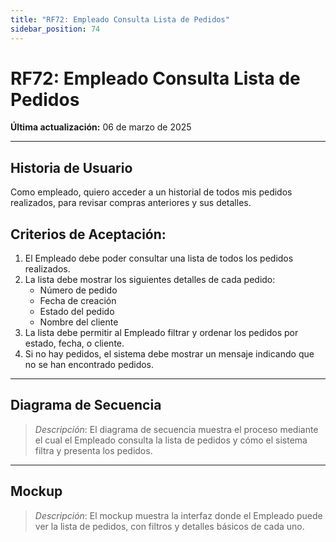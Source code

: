 ```yaml
---
title: "RF72: Empleado Consulta Lista de Pedidos"
sidebar_position: 74
---
```


# RF72: Empleado Consulta Lista de Pedidos

**Última actualización:** 06 de marzo de 2025

---

## Historia de Usuario

Como empleado, quiero acceder a un historial de todos mis pedidos realizados, para revisar compras anteriores y sus detalles.

## **Criterios de Aceptación:**

1. El Empleado debe poder consultar una lista de todos los pedidos realizados.
2. La lista debe mostrar los siguientes detalles de cada pedido:
   - Número de pedido
   - Fecha de creación
   - Estado del pedido
   - Nombre del cliente
3. La lista debe permitir al Empleado filtrar y ordenar los pedidos por estado, fecha, o cliente.
4. Si no hay pedidos, el sistema debe mostrar un mensaje indicando que no se han encontrado pedidos.

---

## **Diagrama de Secuencia**

> _Descripción_: El diagrama de secuencia muestra el proceso mediante el cual el Empleado consulta la lista de pedidos y cómo el sistema filtra y presenta los pedidos.

---

## **Mockup**

> _Descripción_: El mockup muestra la interfaz donde el Empleado puede ver la lista de pedidos, con filtros y detalles básicos de cada uno.
